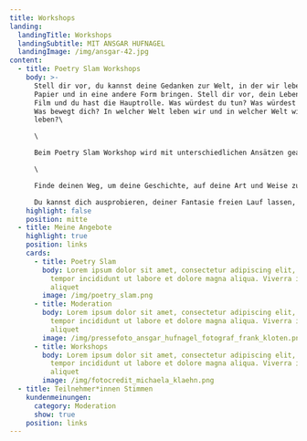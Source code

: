 ```yaml
---
title: Workshops
landing:
  landingTitle: Workshops
  landingSubtitle: MIT ANSGAR HUFNAGEL
  landingImage: /img/ansgar-42.jpg
content:
  - title: Poetry Slam Workshops
    body: >-
      Stell dir vor, du kannst deine Gedanken zur Welt, in der wir leben, auf
      Papier und in eine andere Form bringen. Stell dir vor, dein Leben ist ein
      Film und du hast die Hauptrolle. Was würdest du tun? Was würdest du sagen?
      Was bewegt dich? In welcher Welt leben wir und in welcher Welt willst du
      leben?\

      \

      Beim Poetry Slam Workshop wird mit unterschiedlichen Ansätzen gearbeitet, um die Synapsen zum Glühen zu bringen und die Kreativität zu fördern. Zwischen Schreibimpulsen und der konkreten Performance eines Textes wird sich der Kunstform Poetry Slam mit seinen unterschiedlichen Facetten auf vielfältige Weise genähert: Ob Rap, Poetry Slam, Comedy, Gedicht oder Kurzgeschichte oder alles zusammen?\

      \

      Finde deinen Weg, um deine Geschichte, auf deine Art und Weise zu erzählen.\

      Du kannst dich ausprobieren, deiner Fantasie freien Lauf lassen, ob ernst, lustig, persönlich, tiefgründig, politische oder völlig absurd und sinnfrei -  beim Poetry Slam Workshop geht es darum, Grenzen zu sprengen und sich auszutoben.
    highlight: false
    position: mitte
  - title: Meine Angebote
    highlight: true
    position: links
    cards:
      - title: Poetry Slam
        body: Lorem ipsum dolor sit amet, consectetur adipiscing elit, sed do eiusmod
          tempor incididunt ut labore et dolore magna aliqua. Viverra ipsum nunc
          aliquet
        image: /img/poetry_slam.png
      - title: Moderation
        body: Lorem ipsum dolor sit amet, consectetur adipiscing elit, sed do eiusmod
          tempor incididunt ut labore et dolore magna aliqua. Viverra ipsum nunc
          aliquet
        image: /img/pressefoto_ansgar_hufnagel_fotograf_frank_kloten.png
      - title: Workshops
        body: Lorem ipsum dolor sit amet, consectetur adipiscing elit, sed do eiusmod
          tempor incididunt ut labore et dolore magna aliqua. Viverra ipsum nunc
          aliquet
        image: /img/fotocredit_michaela_klaehn.png
  - title: Teilnehmer*innen Stimmen
    kundenmeinungen:
      category: Moderation
      show: true
    position: links
---
```

